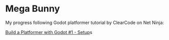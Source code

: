 # Mega Bunny
My progress following Godot platformer tutorial by ClearCode on Net Ninja:
 
[Build a Platformer with Godot #1 - Setup](https://www.youtube.com/watch?v=AJ31RzpbRcI&list=PL4cUxeGkcC9jTpR5D2z-xy7YRnWh9xnFM)s